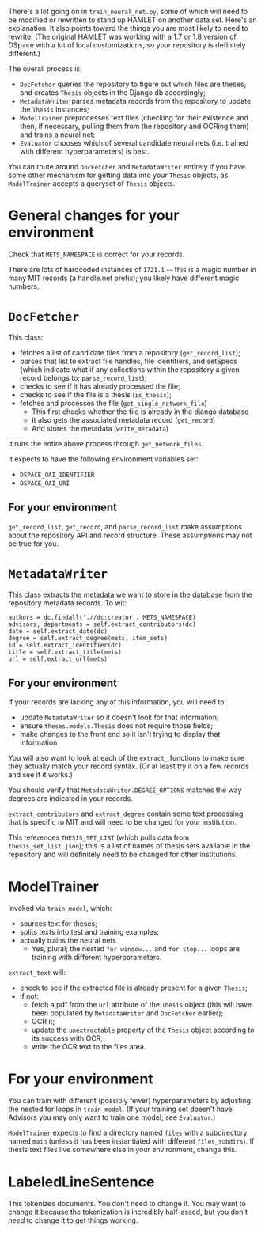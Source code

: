 There's a lot going on in `train_neural_net.py`, some of which will need to be modified or rewritten to stand up HAMLET on another data set. Here's an explanation. It also points toward the things you are most likely to need to rewrite. (The original HAMLET was working with a 1.7 or 1.8 version of DSpace with a lot of local customizations, so your repository is definitely different.)

The overall process is:
* `DocFetcher` queries the repository to figure out which files are theses, and creates `Thesis` objects in the Django db accordingly;
* `MetadataWriter` parses metadata records from the repository to update the `Thesis` instances;
* `ModelTrainer` preprocesses text files (checking for their existence and then, if necessary, pulling them from the repository and OCRing them) and trains a neural net;
* `Evaluator` chooses which of several candidate neural nets (i.e. trained with different hyperparameters) is best.

You can route around `DocFetcher` and `MetadataWriter` entirely if you have some other mechanism for getting data into your `Thesis` objects, as `ModelTrainer` accepts a queryset of `Thesis` objects.

# General changes for your environment
Check that `METS_NAMESPACE` is correct for your records.

There are lots of hardcoded instances of `1721.1` -- this is a magic number in many MIT records (a handle.net prefix); you likely have different magic numbers.

# `DocFetcher`
This class:
* fetches a list of candidate files from a repository (`get_record_list`);
* parses that list to extract file handles, file identifiers, and setSpecs (which indicate what if any collections within the repository a given record belongs to; `parse_record_list`);
* checks to see if it has already processed the file;
* checks to see if the file is a thesis (`is_thesis`);
* fetches and processes the file (`get_single_network_file`)
    - This first checks whether the file is already in the django database
    - It also gets the associated metadata record (`get_record`)
    - And stores the metadata (`write_metadata`)

It runs the entire above process through `get_network_files`.

It expects to have the following environment variables set:
* `DSPACE_OAI_IDENTIFIER`
* `DSPACE_OAI_URI`

## For your environment
`get_record_list`, `get_record`, and `parse_record_list` make assumptions about the repository API and record structure. These assumptions may not be true for you.

# `MetadataWriter`
This class extracts the metadata we want to store in the database from the repository metadata records. To wit:

```
authors = dc.findall('.//dc:creator', METS_NAMESPACE)
advisors, departments = self.extract_contributors(dc)
date = self.extract_date(dc)
degree = self.extract_degree(mets, item_sets)
id = self.extract_identifier(dc)
title = self.extract_title(mets)
url = self.extract_url(mets)
```

## For your environment
If your records are lacking any of this information, you will need to:
* update `MetadataWriter` so it doesn't look for that information;
* ensure `theses.models.Thesis` does not require those fields;
* make changes to the front end so it isn't trying to display that information

You will also want to look at each of the `extract_` functions to make sure they actually match your record syntax. (Or at least try it on a few records and see if it works.)

You should verify that `MetadataWriter.DEGREE_OPTIONS` matches the way degrees are indicated in your records.

`extract_contributors` and `extract_degree` contain some text processing that is specific to MIT and will need to be changed for your institution.

This references `THESIS_SET_LIST` (which pulls data from `thesis_set_list.json`); this is a list of names of thesis sets available in the repository and will definitely need to be changed for other institutions.

# ModelTrainer
Invoked via `train_model`, which:
* sources text for theses;
* splits texts into test and training examples;
* actually trains the neural nets
    - Yes, plural; the nested `for window...` and `for step...` loops are training with different hyperparameters.

`extract_text` will:
* check to see if the extracted file is already present for a given `Thesis`;
* if not:
    - fetch a pdf from the `url` attribute of the `Thesis` object (this will have been populated by `MetadataWriter` and `DocFetcher` earlier);
    - OCR it;
    - update the `unextractable` property of the `Thesis` object according to its success with OCR;
    - write the OCR text to the files area.

# For your environment
You can train with different (possibly fewer) hyperparameters by adjusting the nested for loops in `train_model`. (If your training set doesn't have Advisors you may only want to train one model; see `Evaluator`.)

`ModelTrainer` expects to find a directory named `files` with a subdirectory named `main` (unless it has been instantiated with different `files_subdirs`). If thesis text files live somewhere else in your environment, change this.

# LabeledLineSentence
This tokenizes documents. You don't need to change it. You may want to change it because the tokenization is incredibly half-assed, but you don't *need* to change it to get things working.
